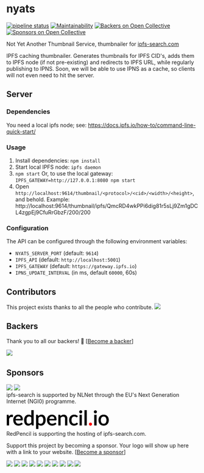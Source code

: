 # nyats

[![pipeline status](https://gitlab.com/ipfs-search.com/nyats/badges/main/pipeline.svg)](https://gitlab.com/ipfs-search.com/nyats/-/commits/main)
[![Maintainability](https://api.codeclimate.com/v1/badges/832428092fde7a9f1dae/maintainability)](https://codeclimate.com/github/ipfs-search/nyats/maintainability)
[![Backers on Open Collective](https://opencollective.com/ipfs-search/backers/badge.svg)](#backers)
[![Sponsors on Open Collective](https://opencollective.com/ipfs-search/sponsors/badge.svg)](#sponsors)

Not Yet Another Thumbnail Service, thumbnailer for [ipfs-search.com](https://ipfs-search.com)

IPFS caching thumbnailer. Generates thumbnails for IPFS CID's, adds them to IPFS node (if not pre-existing) and redirects to IPFS URL, while regularly publishing to IPNS. Soon, we will be able to use IPNS as a cache, so clients will not even need to hit the server.

## Server

### Dependencies

You need a local ipfs node; see: https://docs.ipfs.io/how-to/command-line-quick-start/

### Usage

1. Install dependencies: `npm install`
2. Start local IPFS node: `ipfs daemon`
3. `npm start`
   Or, to use the local gateway: `IPFS_GATEWAY=http://127.0.0.1:8080 npm start`
4. Open `http://localhost:9614/thumbnail/<protocol>/<cid>/<width>/<height>`, and behold.
   Example: http://localhost:9614/thumbnail/ipfs/QmcRD4wkPPi6dig81r5sLj9Zm1gDCL4zgpEj9CfuRrGbzF/200/200

### Configuration

The API can be configured through the following environment variables:

- `NYATS_SERVER_PORT` (default: `9614`)
- `IPFS_API` (default: `http://localhost:5001`)
- `IPFS_GATEWAY` (default: `https://gateway.ipfs.io`)
- `IPNS_UPDATE_INTERVAL` (in ms, default `60000`, 60s)

## Contributors

This project exists thanks to all the people who contribute.
<a href="https://github.com/ipfs-search/nyats/graphs/contributors"><img src="https://opencollective.com/ipfs-search/contributors.svg?width=890&button=false" /></a>

## Backers

Thank you to all our backers! 🙏 [[Become a backer](https://opencollective.com/ipfs-search#backer)]

<a href="https://opencollective.com/ipfs-search#backers" target="_blank"><img src="https://opencollective.com/ipfs-search/backers.svg?width=890"></a>

## Sponsors

<a href="https://nlnet.nl/project/IPFS-search/"><img width="200pt" src="https://nlnet.nl/logo/banner.png"></a> <a href="https://nlnet.nl/project/IPFS-search/"><img width="200pt" src="https://nlnet.nl/image/logos/NGI0_tag.png"></a>
<br>
ipfs-search is supported by NLNet through the EU's Next Generation Internet (NGI0) programme.

<a href="https://redpencil.io/projects/"><img width="270pt" src="https://raw.githubusercontent.com/redpencilio/frontend-redpencil.io/327318b84ffb396d8af6776f19b9f36212596082/public/assets/vector/rpio-logo.svg"> </a><br>
RedPencil is supporting the hosting of ipfs-search.com.

Support this project by becoming a sponsor. Your logo will show up here with a link to your website. [[Become a sponsor](https://opencollective.com/ipfs-search#sponsor)]

<a href="https://opencollective.com/ipfs-search/sponsor/0/website" target="_blank"><img src="https://opencollective.com/ipfs-search/sponsor/0/avatar.svg"></a>
<a href="https://opencollective.com/ipfs-search/sponsor/1/website" target="_blank"><img src="https://opencollective.com/ipfs-search/sponsor/1/avatar.svg"></a>
<a href="https://opencollective.com/ipfs-search/sponsor/2/website" target="_blank"><img src="https://opencollective.com/ipfs-search/sponsor/2/avatar.svg"></a>
<a href="https://opencollective.com/ipfs-search/sponsor/3/website" target="_blank"><img src="https://opencollective.com/ipfs-search/sponsor/3/avatar.svg"></a>
<a href="https://opencollective.com/ipfs-search/sponsor/4/website" target="_blank"><img src="https://opencollective.com/ipfs-search/sponsor/4/avatar.svg"></a>
<a href="https://opencollective.com/ipfs-search/sponsor/5/website" target="_blank"><img src="https://opencollective.com/ipfs-search/sponsor/5/avatar.svg"></a>
<a href="https://opencollective.com/ipfs-search/sponsor/6/website" target="_blank"><img src="https://opencollective.com/ipfs-search/sponsor/6/avatar.svg"></a>
<a href="https://opencollective.com/ipfs-search/sponsor/7/website" target="_blank"><img src="https://opencollective.com/ipfs-search/sponsor/7/avatar.svg"></a>
<a href="https://opencollective.com/ipfs-search/sponsor/8/website" target="_blank"><img src="https://opencollective.com/ipfs-search/sponsor/8/avatar.svg"></a>
<a href="https://opencollective.com/ipfs-search/sponsor/9/website" target="_blank"><img src="https://opencollective.com/ipfs-search/sponsor/9/avatar.svg"></a>
